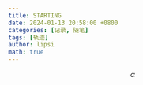 ```yaml
---
title: STARTING
date: 2024-01-13 20:58:00 +0800
categories: [记录, 随笔]
tags: [轨迹]
author: lipsi
math: true
---
```

$$
\alpha
$$
